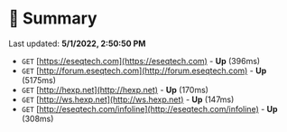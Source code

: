 # 📖 Summary
Last updated: **5/1/2022, 2:50:50 PM**

- `GET` [https://eseqtech.com](https://eseqtech.com) - **Up** (396ms)
- `GET` [http://forum.eseqtech.com](http://forum.eseqtech.com) - **Up** (5175ms)
- `GET` [http://hexp.net](http://hexp.net) - **Up** (170ms)
- `GET` [http://ws.hexp.net](http://ws.hexp.net) - **Up** (147ms)
- `GET` [http://eseqtech.com/infoline](http://eseqtech.com/infoline) - **Up** (308ms)
